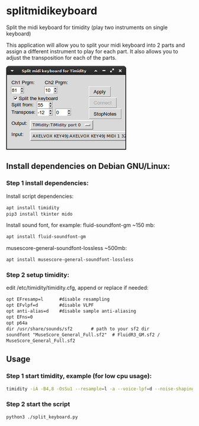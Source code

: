 # splitmidikeyboard
Split the midi keyboard for timidity (play two instruments on single keyboard)

This application will allow you to split your midi keyboard into 2 parts and assign a different instrument to play for each part. It also allows you to adjust the transposition for each of the parts.

![Alt text](img/mainwindow.png?raw=true "main window")

## Install dependencies on Debian GNU/Linux:

### Step 1 install dependencies:
Install script dependencies:
```bash
apt install timidity 
pip3 install tkinter mido
```

Install sound font, for example:
fluid-soundfont-gm ~150 mb:
```bash
apt install fluid-soundfont-gm
```
musescore-general-soundfont-lossless ~500mb:
```bash
apt install musescore-general-soundfont-lossless
```

### Step 2 setup timidity:
edit /etc/timidity/timidity.cfg, append or replace if needed:
```
opt EFresamp=l		#disable resampling
opt EFvlpf=d		#disable VLPF
opt anti-alias=d	#disable sample anti-aliasing
opt EFns=0
opt p64a
dir /usr/share/sounds/sf2		# path to your sf2 dir
soundfont "MuseScore_General_Full.sf2"	# FluidR3_GM.sf2 / MuseScore_General_Full.sf2
```

## Usage

### Step 1 start timidity, example (for low cpu usage):
```bash
timidity -iA -B4,8 -OsSu1 --resample=l -a --voice-lpf=d --noise-shaping=0 --default-program=2 -s 44kHz &
```

### Step 2 start the script
```bash
python3 ./split_keyboard.py
```

